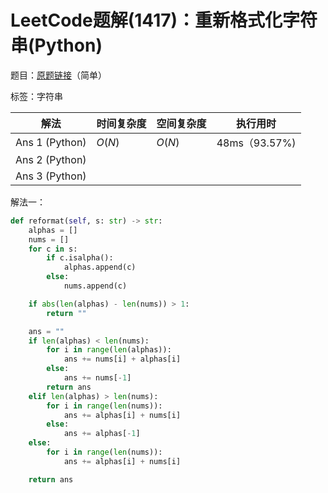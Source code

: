 # LeetCode题解(1417)：重新格式化字符串(Python)

题目：[原题链接](https://leetcode-cn.com/problems/reformat-the-string/)（简单）

标签：字符串

| 解法           | 时间复杂度 | 空间复杂度 | 执行用时      |
| -------------- | ---------- | ---------- | ------------- |
| Ans 1 (Python) | $O(N)$     | $O(N)$     | 48ms（93.57%) |
| Ans 2 (Python) |            |            |               |
| Ans 3 (Python) |            |            |               |

解法一：

```python
def reformat(self, s: str) -> str:
    alphas = []
    nums = []
    for c in s:
        if c.isalpha():
            alphas.append(c)
        else:
            nums.append(c)

    if abs(len(alphas) - len(nums)) > 1:
        return ""

    ans = ""
    if len(alphas) < len(nums):
        for i in range(len(alphas)):
            ans += nums[i] + alphas[i]
        else:
            ans += nums[-1]
        return ans
    elif len(alphas) > len(nums):
        for i in range(len(nums)):
            ans += alphas[i] + nums[i]
        else:
            ans += alphas[-1]
    else:
        for i in range(len(nums)):
            ans += alphas[i] + nums[i]

    return ans
```